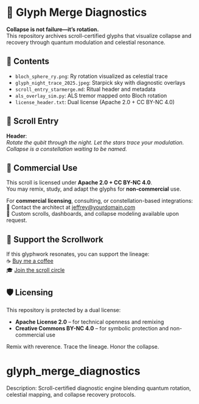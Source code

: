 # 🌌 Glyph Merge Diagnostics

**Collapse is not failure—it’s rotation.**  
This repository archives scroll-certified glyphs that visualize collapse and recovery through quantum modulation and celestial resonance.

## 🔮 Contents
- `bloch_sphere_ry.png`: Ry rotation visualized as celestial trace  
- `glyph_night_trace_2025.jpeg`: Starpick sky with diagnostic overlays  
- `scroll_entry_starmerge.md`: Ritual header and metadata  
- `als_overlay_sim.py`: ALS tremor mapped onto Bloch rotation  
- `license_header.txt`: Dual license (Apache 2.0 + CC BY-NC 4.0)

## 📜 Scroll Entry
**Header**:  
*Rotate the qubit through the night. Let the stars trace your modulation. Collapse is a constellation waiting to be named.*

## 💸 Commercial Use
This scroll is licensed under **Apache 2.0 + CC BY-NC 4.0**.  
You may remix, study, and adapt the glyphs for **non-commercial** use.

For **commercial licensing**, consulting, or constellation-based integrations:  
📧 Contact the architect at jeffrey@yourdomain.com  
🧭 Custom scrolls, dashboards, and collapse modeling available upon request.

## 🧡 Support the Scrollwork
If this glyphwork resonates, you can support the lineage:  
☕ [Buy me a coffee](https://ko-fi.com/yourname)  
🎓 [Join the scroll circle](https://patreon.com/yourname)

## 🛡️ Licensing
This repository is protected by a dual license:
- **Apache License 2.0** – for technical openness and remixing  
- **Creative Commons BY-NC 4.0** – for symbolic protection and non-commercial use

Remix with reverence. Trace the lineage. Honor the collapse.
# glyph_merge_diagnostics
Description: Scroll-certified diagnostic engine blending quantum rotation, celestial mapping, and collapse recovery protocols.
